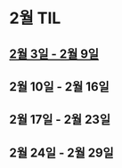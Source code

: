 # 2월 TIL

## [2월 3일 - 2월 9일](TIL/TIL2020/February/0203-0209.md)

## 2월 10일 - 2월 16일

## 2월 17일 - 2월 23일

## 2월 24일 - 2월 29일